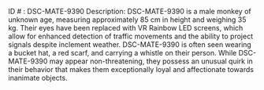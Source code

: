 ID # : DSC-MATE-9390
Description: DSC-MATE-9390 is a male monkey of unknown age, measuring approximately 85 cm in height and weighing 35 kg. Their eyes have been replaced with VR Rainbow LED screens, which allow for enhanced detection of traffic movements and the ability to project signals despite inclement weather. DSC-MATE-9390 is often seen wearing a bucket hat, a red scarf, and carrying a whistle on their person. While DSC-MATE-9390 may appear non-threatening, they possess an unusual quirk in their behavior that makes them exceptionally loyal and affectionate towards inanimate objects.